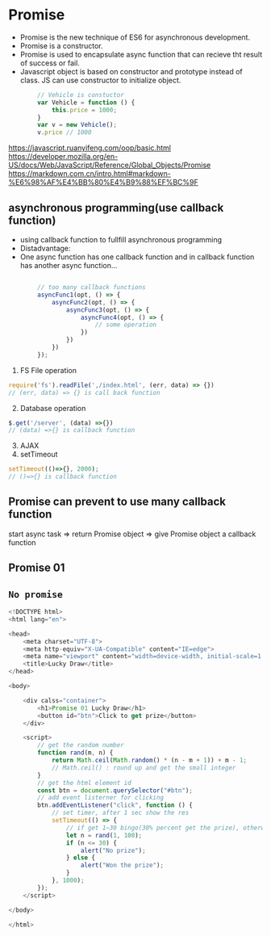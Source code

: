 # Promise
- Promise is the new technique of ES6 for asynchronous development.
- Promise is a constructor.
- Promise is used to encapsulate async function that can recieve tht result of success or fail.
- Javascript object is based on constructor and prototype instead of class. JS can use constructor to initialize object.

```javascript
        // Vehicle is constuctor
        var Vehicle = function () {
            this.price = 1000;
        }
        var v = new Vehicle();
        v.price // 1000

```        
https://javascript.ruanyifeng.com/oop/basic.html        
https://developer.mozilla.org/en-US/docs/Web/JavaScript/Reference/Global_Objects/Promise        
https://markdown.com.cn/intro.html#markdown-%E6%98%AF%E4%BB%80%E4%B9%88%EF%BC%9F
## asynchronous programming(use callback function)
- using callback function to fullfill asynchronous programming
- Distadvantage: 
- One async function has one callback function and in callback function has another async function...
```javascript

        // too many callback functions
        asyncFunc1(opt, () => {
            asyncFunc2(opt, () => {
                asyncFunc3(opt, () => {
                    asyncFunc4(opt, () => {
                        // some operation
                    })
                })
            })
        });
```
1. FS File operation
```javascript
require('fs').readFile(',/index.html', (err, data) => {})
// (err, data) => {} is call back function
```

2. Database operation
```javascript
$.get('/server', (data) =>{})
// (data) =>{} is callback function
```
3. AJAX
4. setTimeout
```javascript
setTimeout(()=>{}, 2000);
// ()=>{} is callback function
```


## Promise can prevent to use many callback function

start async task => return Promise object => give Promise object a callback function


## Promise 01

## `No promise`
```javascript
<!DOCTYPE html>
<html lang="en">

<head>
    <meta charset="UTF-8">
    <meta http-equiv="X-UA-Compatible" content="IE=edge">
    <meta name="viewport" content="width=device-width, initial-scale=1.0">
    <title>Lucky Draw</title>
</head>

<body>

    <div calss="container">
        <h1>Promise 01 Lucky Draw</h1>
        <button id="btn">Click to get prize</button>
    </div>

    <script>
        // get the random number
        function rand(m, n) {
            return Math.ceil(Math.random() * (n - m + 1)) + m - 1;
            // Math.ceil() : round up and get the small integer
        }
        // get the html element id
        const btn = document.querySelector("#btn");
        // add event listerner for clicking
        btn.addEventListener("click", function () {
            // set timer, after 1 sec show the res
            setTimeout(() => {
                // if get 1~30 bingo(30% percent get the prize), otherwise no bingo
                let n = rand(1, 100);
                if (n <= 30) {
                    alert("No prize");
                } else {
                    alert("Won the prize");
                }
            }, 1000);
        });
    </script>

</body>

</html>
```
